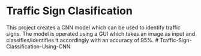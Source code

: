 # Traffic Sign Clasification
This project creates a CNN model which can be used to identify traffic signs. The model is operated using a GUI which takes an image as input and classifies/identifies it accordingly with an accuracy of 95%.
#   T r a f f i c - S i g n - C l a s s i f i c a t i o n - U s i n g - C N N  
 